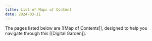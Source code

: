 ```yaml
---
title: List of Maps of Content
date: 2024-03-11
---
```

The pages listed below are [[Map of Contents]], designed to help you navigate through this [[Digital Garden]].